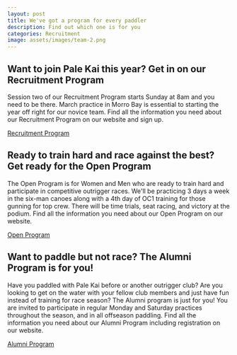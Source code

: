 ```yaml
---
layout: post
title: We've got a program for every paddler
description: Find out which one is for you
categories: Recruitment
image: assets/images/team-2.png
---
```


## Want to join Pale Kai this year? Get in on our Recruitment Program

Session two of our Recruitment Program starts Sunday at 8am and you need to be there. March practice in Morro Bay is essential to starting the year off right for our novice team. Find all the information you need about our Recruitment Program on our website and sign up. 

<a href="/recruitment-program/">Recruitment Program</a>
 

## Ready to train hard and race against the best? Get ready for the Open Program

The Open Program is for Women and Men who are ready to train hard and participate in competitive outrigger races. We'll be practicing 3 days a week in the six-man canoes along with a 4th day of OC1 training for those gunning for top crew. There will be time trials, seat racing, and victory at the podium. Find all the information you need about our Open Program on our website.

<a href="/open-program">Open Program</a>


## Want to paddle but not race? The Alumni Program is for you!

Have you paddled with Pale Kai before or another outrigger club? Are you looking to get on the water with your fellow club members and just have fun instead of training for race season? The Alumni program is just for you! You are invited to participate in regular Monday and Saturday practices throughout the season, and in all offseason paddling. Find all the information you need about our Alumni Program including registration on our website.

<a href="/alumniprogram">Alumni Program</a>


